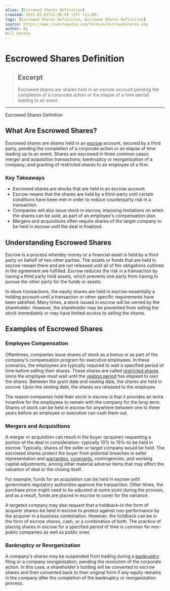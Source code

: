 ```yaml
---
alias: [Escrowed Shares Definition]
created: 2021-03-01T11:36:58 (UTC +11:00)
tags: [Escrowed Shares Definition, Escrowed Shares Definition]
source: https://www.investopedia.com/terms/e/escrowedshares.asp
author: By
Will Kenton
---
```


# Escrowed Shares Definition

> ## Excerpt
> Escrowed shares are shares held in an escrow account pending the completion of a corporate action or the elapse of a time period leading to an event.

---

Escrowed Shares Definition
## What Are Escrowed Shares?

Escrowed shares are shares held in an [escrow](https://www.investopedia.com/terms/e/escrow.asp) account, secured by a third party, pending the completion of a corporate action or an elapse of time leading up to an event. Shares are escrowed in three common cases: merger and acquisition transactions; bankruptcy or reorganization of a company; and granting of restricted shares to an employee of a firm.

### Key Takeaways

-   Escrowed shares are stocks that are held in an escrow account.
-   Escrow means that the shares are held by a third-party until certain conditions have been met in order to reduce counterparty risk in a transaction.
-   Companies will also issue stock in escrow, imposing limitations on when the shares can be sold, as part of an employee's compensation plan.
-   Mergers and acquisitions often require shares of the target company to be held in escrow until the deal is finalized.

## Understanding Escrowed Shares

Escrow is a process whereby money or a financial asset is held by a third party on behalf of two other parties. The assets or funds that are held in escrow remain there and are not released until all of the obligations outlined in the agreement are fulfilled. Escrow reduces the risk in a transaction by having a third party hold assets, which prevents one party from having to pursue the other party for the funds or assets.

In stock transactions, the equity shares are held in escrow–essentially a holding account–until a transaction or other specific requirements have been satisfied. Many times, a stock issued in escrow will be owned by the shareholder. However, the shareholder may be prevented from selling the stock immediately or may have limited access to selling the shares.

## Examples of Escrowed Shares

### Employee Compensation

Oftentimes, companies issue shares of stock as a bonus or as part of the company's compensation program for executive employees. In these scenarios, the employees are typically required to wait a specified period of time before selling their shares. These shares are called [restricted shares](https://www.investopedia.com/terms/r/restrictedstock.asp) since the employee must wait until the [vesting period](https://www.investopedia.com/terms/v/vesting.asp) has elapsed to own the shares. Between the grant date and vesting date, the shares are held in escrow. Upon the vesting date, the shares are released to the employee.

The reason companies hold their stock in escrow is that it provides an extra incentive for the employees to remain with the company for the long-term. Shares of stock can be held in escrow for anywhere between one to three years before an employee or executive can cash them out.

### Mergers and Acquisitions

A merger or acquisition can result in the buyer (acquirer) requesting a portion of the deal in consideration– typically 10% to 15%–to be held in escrow. Typically, shares of the seller or target company would be held. The escrowed shares protect the buyer from potential breaches in seller representation and [warranties](https://www.investopedia.com/terms/w/warranty.asp), [covenants](https://www.investopedia.com/terms/c/covenant.asp), contingencies, and working capital adjustments, among other material adverse items that may affect the valuation of deal or the closing itself.

For example, funds for an acquisition can be held in escrow until government regulatory authorities approve the transaction. Other times, the purchase price might need to be adjusted at some point during the process, and as a result, funds are placed in escrow to cover for the variance.

A targeted company may also request that a holdback–in the form of acquirer shares–be held in escrow to protect against non-performance by the acquirer in a business combination. However, the holdback can be in the form of escrow shares, cash, or a combination of both. The practice of placing shares in escrow for a specified period of time is common for non-public companies as well as public ones.

### Bankruptcy or Reorganization

A company's shares may be suspended from trading during a [bankruptcy](https://www.investopedia.com/terms/b/bankruptcy.asp) filing or a company reorganization, pending the resolution of the corporate action. In this case, a shareholder's holding will be converted to escrow shares and then converted back to their original form if any equity remains in the company after the completion of the bankruptcy or reorganization process.
